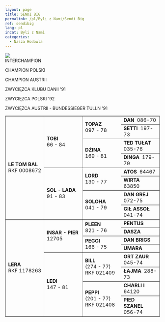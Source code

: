 ```yaml
---
layout: page
title: SENDI BIG
permalink: /pl/Byli z Nami/Sendi Big
ref: sendibig
lang: pl
incat: Byli z Nami
categories:
  - Nasza Hodowla
---
```

<img src="{{ site.cdn }}/images/vandogs_pl/Sendi Big.jpg">
<div markdown="1" class="smalllines">
INTERCHAMPION

CHAMPION POLSKI

CHAMPION AUSTRII

ZWYCIĘZCA KLUBU DANII '91

ZWYCIĘZCA POLSKI '92

ZWYCIĘZCA AUSTRII - BUNDESSIEGER TULLN '91
</div>

<table style="BORDER-BOTTOM: #949494 1px solid; BORDER-LEFT: #949494 1px solid; WIDTH: 100%; BORDER-COLLAPSE: collapse; BORDER-TOP: #949494 1px solid; BORDER-RIGHT: #949494 1px solid" border="1" cellspacing="0">
<tbody>
<tr>
<td style="WIDTH: 25%" valign="center" rowspan="8"><strong>LE TOM BAL</strong> <br>RKF 0008672</td>
<td style="WIDTH: 25%" valign="center" rowspan="4">
<p><strong>TOBI <br></strong>66 - 84</p></td>
<td style="WIDTH: 25%" valign="center" rowspan="2"><strong>TOPAZ<br></strong>097 - 78</td>
<td style="WIDTH: 25%" valign="center"><strong>DAN</strong>&nbsp; 086-70</td></tr>
<tr>
<td style="WIDTH: 25%" valign="center"><strong>SETTI</strong>&nbsp; 197-73</td></tr>
<tr>
<td style="WIDTH: 25%" valign="center" rowspan="2"><strong>DŻINA <br></strong>169 - 81</td>
<td style="WIDTH: 25%" valign="center"><strong>TED TUŁAT</strong>&nbsp; 035-76</td></tr>
<tr>
<td style="WIDTH: 25%" valign="center"><strong>DINGA</strong>&nbsp; 179-79</td></tr>
<tr>
<td style="WIDTH: 25%" valign="center" rowspan="4">
<p><strong>SOL - LADA <br></strong>91 - 83</p></td>
<td style="WIDTH: 25%" valign="center" rowspan="2"><strong>LORD <br></strong>130 - 77</td>
<td style="WIDTH: 25%" valign="center"><strong>ATOS</strong>&nbsp; 64467</td></tr>
<tr>
<td style="WIDTH: 25%" valign="center"><strong>WIRTA</strong>&nbsp; 63850</td></tr>
<tr>
<td style="WIDTH: 25%" valign="center" rowspan="2"><strong>SOLOHA <br></strong>041 - 79</td>
<td style="WIDTH: 25%" valign="center"><strong>DAN GREJ</strong>&nbsp; 072-75</td></tr>
<tr>
<td style="WIDTH: 25%" valign="center"><strong>GIŁ ASSOŁ</strong>&nbsp; 041-74</td></tr>
<tr>
<td style="WIDTH: 25%" valign="center" rowspan="8">
<p><strong>LERA <br></strong>RKF 1178263</p></td>
<td style="WIDTH: 25%" valign="center" rowspan="4">
<p><strong>INSAR - PIER</strong> <br>12705</p></td>
<td style="WIDTH: 25%" valign="center" rowspan="2"><strong>PLEEN <br></strong>821 - 76</td>
<td style="WIDTH: 25%" valign="center"><strong>PENTUS</strong></td></tr>
<tr>
<td style="WIDTH: 25%" valign="center"><strong>DASZA</strong></td></tr>
<tr>
<td style="WIDTH: 25%" valign="center" rowspan="2"><strong>PEGGI <br></strong>166 - 75</td>
<td style="WIDTH: 25%" valign="center"><strong>DAN BRIGS</strong></td></tr>
<tr>
<td style="WIDTH: 25%" valign="center"><strong>UMARA</strong></td></tr>
<tr>
<td style="WIDTH: 25%" valign="center" rowspan="4"><strong>LEDI</strong> <br>147 - 81</td>
<td style="WIDTH: 25%" valign="center" rowspan="2"><strong>BILL</strong> <br>(274 - 77) RKF 021409</td>
<td style="WIDTH: 25%" valign="center"><strong>ORT ZAUR</strong>&nbsp; 045-74</td></tr>
<tr>
<td style="WIDTH: 25%" valign="center"><strong>ŁAJMA</strong>&nbsp; 288-73</td></tr>
<tr>
<td style="WIDTH: 25%" valign="center" rowspan="2"><strong>PEPPI</strong> <br>(201 - 77) RKF 021408</td>
<td style="WIDTH: 25%" valign="center"><strong>CHARLI I</strong>&nbsp; 64120</td></tr>
<tr>
<td style="WIDTH: 25%" valign="center"><strong>PIED SZANEL</strong>&nbsp; 056-74</td></tr></tbody></table>
